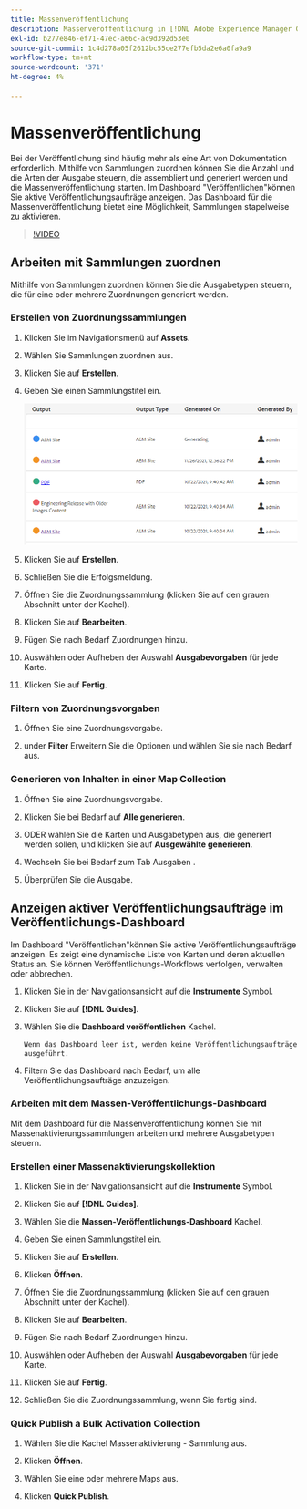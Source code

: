 ```yaml
---
title: Massenveröffentlichung
description: Massenveröffentlichung in [!DNL Adobe Experience Manager Guides]
exl-id: b277e846-ef71-47ec-a66c-ac9d392d53e0
source-git-commit: 1c4d278a05f2612bc55ce277efb5da2e6a0fa9a9
workflow-type: tm+mt
source-wordcount: '371'
ht-degree: 4%

---
```


# Massenveröffentlichung

Bei der Veröffentlichung sind häufig mehr als eine Art von Dokumentation erforderlich. Mithilfe von Sammlungen zuordnen können Sie die Anzahl und die Arten der Ausgabe steuern, die assembliert und generiert werden und die Massenveröffentlichung starten. Im Dashboard &quot;Veröffentlichen&quot;können Sie aktive Veröffentlichungsaufträge anzeigen. Das Dashboard für die Massenveröffentlichung bietet eine Möglichkeit, Sammlungen stapelweise zu aktivieren.

>[!VIDEO](https://video.tv.adobe.com/v/338985?quality=12&learn=on)

## Arbeiten mit Sammlungen zuordnen

Mithilfe von Sammlungen zuordnen können Sie die Ausgabetypen steuern, die für eine oder mehrere Zuordnungen generiert werden.

### Erstellen von Zuordnungssammlungen

1. Klicken Sie im Navigationsmenü auf **Assets**.

2. Wählen Sie Sammlungen zuordnen aus.

3. Klicken Sie auf **Erstellen**.

4. Geben Sie einen Sammlungstitel ein.

   ![Map-Collection](images/map-collection.png)

5. Klicken Sie auf **Erstellen**.
6. Schließen Sie die Erfolgsmeldung.

7. Öffnen Sie die Zuordnungssammlung (klicken Sie auf den grauen Abschnitt unter der Kachel).

8. Klicken Sie auf **Bearbeiten**.

9. Fügen Sie nach Bedarf Zuordnungen hinzu.

10. Auswählen oder Aufheben der Auswahl **Ausgabevorgaben** für jede Karte.

11. Klicken Sie auf **Fertig**.

### Filtern von Zuordnungsvorgaben

1. Öffnen Sie eine Zuordnungsvorgabe.

2. under **Filter** Erweitern Sie die Optionen und wählen Sie sie nach Bedarf aus.

### Generieren von Inhalten in einer Map Collection

1. Öffnen Sie eine Zuordnungsvorgabe.

2. Klicken Sie bei Bedarf auf **Alle generieren**.

3. ODER wählen Sie die Karten und Ausgabetypen aus, die generiert werden sollen, und klicken Sie auf **Ausgewählte generieren**.

4. Wechseln Sie bei Bedarf zum Tab Ausgaben .

5. Überprüfen Sie die Ausgabe.

## Anzeigen aktiver Veröffentlichungsaufträge im Veröffentlichungs-Dashboard

Im Dashboard &quot;Veröffentlichen&quot;können Sie aktive Veröffentlichungsaufträge anzeigen. Es zeigt eine dynamische Liste von Karten und deren aktuellen Status an. Sie können Veröffentlichungs-Workflows verfolgen, verwalten oder abbrechen.

1. Klicken Sie in der Navigationsansicht auf die **Instrumente** Symbol.

2. Klicken Sie auf **[!DNL Guides]**.

3. Wählen Sie die **Dashboard veröffentlichen** Kachel.

       Wenn das Dashboard leer ist, werden keine Veröffentlichungsaufträge ausgeführt.
       
   
4. Filtern Sie das Dashboard nach Bedarf, um alle Veröffentlichungsaufträge anzuzeigen.

### Arbeiten mit dem Massen-Veröffentlichungs-Dashboard

Mit dem Dashboard für die Massenveröffentlichung können Sie mit Massenaktivierungssammlungen arbeiten und mehrere Ausgabetypen steuern.

### Erstellen einer Massenaktivierungskollektion

1. Klicken Sie in der Navigationsansicht auf die **Instrumente** Symbol.

2. Klicken Sie auf **[!DNL Guides]**.

3. Wählen Sie die **Massen-Veröffentlichungs-Dashboard** Kachel.

4. Geben Sie einen Sammlungstitel ein.

5. Klicken Sie auf **Erstellen**.

6. Klicken **Öffnen**.

7. Öffnen Sie die Zuordnungssammlung (klicken Sie auf den grauen Abschnitt unter der Kachel).

8. Klicken Sie auf **Bearbeiten**.

9. Fügen Sie nach Bedarf Zuordnungen hinzu.

10. Auswählen oder Aufheben der Auswahl **Ausgabevorgaben** für jede Karte.

11. Klicken Sie auf **Fertig**.

12. Schließen Sie die Zuordnungssammlung, wenn Sie fertig sind.

### Quick Publish a Bulk Activation Collection

1. Wählen Sie die Kachel Massenaktivierung - Sammlung aus.

2. Klicken **Öffnen**.

3. Wählen Sie eine oder mehrere Maps aus.

4. Klicken **Quick Publish**.
